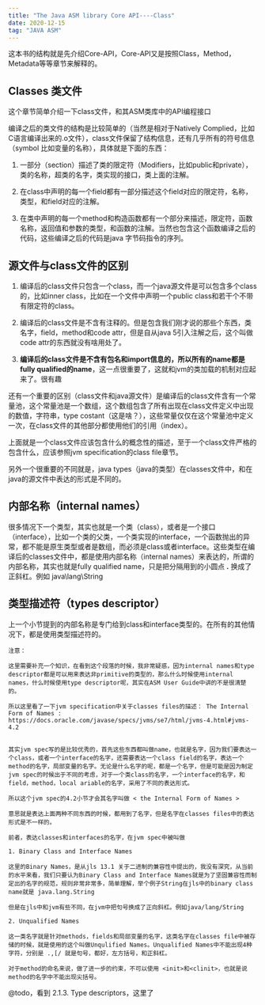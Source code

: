 ```yaml
---
title: "The Java ASM library Core API----Class" 
date: 2020-12-15
tag: "JAVA ASM"
---
```


这本书的结构就是先介绍Core-API，Core-API又是按照Class，Method，Metadata等等章节来解释的。

## Classes 类文件

这个章节简单介绍一下class文件，和其ASM类库中的API编程接口

编译之后的类文件的结构是比较简单的（当然是相对于Natively Complied，比如C语言编译出来的.o文件），class文件保留了结构信息，还有几乎所有的符号信息（symbol 比如变量的名称），具体就是下面的东西：

1. 一部分（section）描述了类的限定符（Modifiers，比如public和private），类的名称，超类的名字，类实现的接口，类上面的注解。

2. 在class中声明的每一个field都有一部分描述这个field对应的限定符，名称，类型，和field对应的注解。

3. 在类中声明的每一个method和构造函数都有一个部分来描述，限定符，函数名称，返回值和参数的类型，和函数的注解。当然也包含这个函数编译之后的代码，这些编译之后的代码是java 字节码指令的序列。

## 源文件与class文件的区别

1. 编译后的class文件只包含一个class，而一个java源文件是可以包含多个class的，比如inner class，比如在一个文件中声明一个public class和若干个不带有限定符的class。

2. 编译后的class文件是不含有注释的。但是包含我们刚才说的那些个东西，类名字，field，method和code attr，但是自从java 5引入注解之后，这个叫做code attr的东西就没有啥用处了。

3. **编译后的class文件是不含有包名和import信息的，所以所有的name都是fully qualified的name**，这一点很重要了，这就和jvm的类加载的机制对应起来了。很有趣

还有一个重要的区别（class文件和java源文件）是编译后的class文件含有一个常量池，这个常量池是一个数组，这个数组包含了所有出现在class文件定义中出现的数值，字符串，type costant（这是啥？），这些常量仅仅在这个常量池中定义一次，在class文件的其他部分都使用他们的引用（index）。

上面就是一个class文件应该包含什么的概念性的描述，至于一个class文件严格的包含什么，应该参照jvm specification的class file章节。

另外一个很重要的不同就是，java types（java的类型）在classes文件中，和在java的源文件中表达的形式是不同的。

## 内部名称（internal names）

很多情况下一个类型，其实也就是一个类（class），或者是一个接口（interface），比如一个类的父类，一个类实现的interface，一个函数抛出的异常，都不能是原生类型或者是数组，而必须是class或者interface。这些类型在编译后的classes文件中，都是使用内部名称（internal names）来表达的，所谓的内部名称，其实也就是fully qualified name，只是把分隔用到的小圆点 **.** 换成了正斜杠。例如 java\lang\String

## 类型描述符（types descriptor）

上一个小节提到的内部名称是专门给到class和interface类型的。在所有的其他情况下，都是使用类型描述符的。

```text
注意：

这里需要补充一个知识，在看到这个段落的时候，我非常疑惑，因为internal names和type descriptor都是可以用来表达非primitive的类型的，那么什么时候使用internal names，什么时候使用type descriptor呢，其实在ASM User Guide中讲的不是很清楚的。

所以这里看了一下jvm specification中关于classes files的描述： The Internal Form of Names : https://docs.oracle.com/javase/specs/jvms/se7/html/jvms-4.html#jvms-4.2


其实jvm spec写的是比较优秀的，首先这些东西都叫做name，也就是名字，因为我们要表达一个class，或者一个interface的名字，还需要表达一个class field的名字，表达一个method的名字，局部变量的名字。无论是什么名字的呢，都是一个名字，但是可能是因为制定jvm spec的时候出于不同的考虑，对于一个类class的名字，一个interface的名字，和field，method，local ariable的名字，采用了不同的表达形式。

所以这个jvm spec的4.2小节才会其名字叫做 < the Internal Form of Names >

意思就是表达上面两种不同东西的时候，都用到了名字，但是名字在classes files中的表达形式是不一样的。

前者，表达classes和interfaces的名字，在jvm spec中被叫做

1. Binary Class and Interface Names

这里的Binary Names，是从jls 13.1 关于二进制的兼容性中提出的，我没有深究，从当前的水平来看，我们只要认为Binary Class and Interface Names就是为了坚固兼容性而制定出的名字的规范，规则非常非常多，简单理解，举个例子String在jls中的binary class name就是 java.lang.String

但是在jls中和jvm有些不同，在jvm中把句号换成了正向斜杠。例如java/lang/String

2. Unqualified Names

这一类名字就是针对methods，fields和局部变量的名字，这类名字在classes file中被存储的时候，就是使用的这个叫做Unqulified Names。Unqualified Names中不能出现4种字符，分别是 .,[/ 就是句号，都好，左方括号，和正斜杠。

对于method的命名来说，做了进一步的约束，不可以使用 <init>和<clinit>，也就是说method的名字中不能出现尖括号。
```

@todo，看到 2.1.3. Type descriptors，这里了
